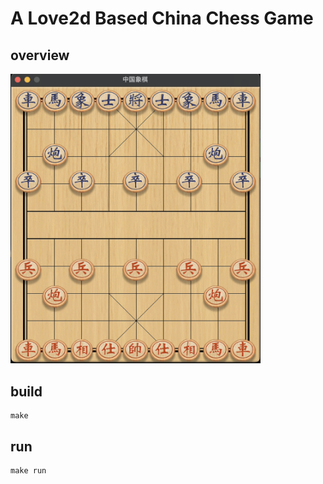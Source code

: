 A Love2d Based China Chess Game
===============================

overview
--------

<img src="./doc/chessboard-2022-12-05 22.04.25.png" style="width:400px"/>

build
-----

```shell
make
```

run
---

```shell
make run
```
